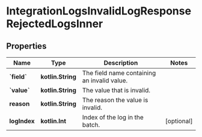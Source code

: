
# IntegrationLogsInvalidLogResponseRejectedLogsInner

## Properties
Name | Type | Description | Notes
------------ | ------------- | ------------- | -------------
**&#x60;field&#x60;** | **kotlin.String** | The field name containing an invalid value. | 
**&#x60;value&#x60;** | **kotlin.String** | The value that is invalid. | 
**reason** | **kotlin.String** | The reason the value is invalid. | 
**logIndex** | **kotlin.Int** | Index of the log in the batch. |  [optional]



